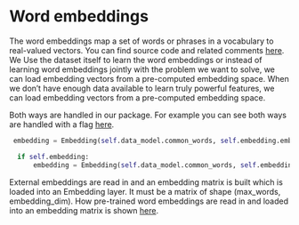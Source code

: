 # Word embeddings

The word embeddings map a set of words or phrases in a vocabulary to real-valued vectors. You can find source code and related comments [here](https://github.com/SamMahen/RelEx/blob/master/relex/RelEx_NN/embeddings/embeddings.py). We Use the dataset itself to learn the word embeddings or instead of learning word embeddings jointly with the problem we want to solve, we can load embedding vectors from a pre-computed embedding space. When we don’t have enough data available to learn truly powerful features, we can load embedding vectors from a pre-computed embedding space.

Both ways are handled in our package. For example you can see both ways are handled with a flag [here](https://github.com/SamMahen/RelEx/blob/master/relex/RelEx_NN/cnn/sentence_cnn.py).

```python
 embedding = Embedding(self.data_model.common_words, self.embedding.embedding_dim)(input_shape)

  if self.embedding:
      embedding = Embedding(self.data_model.common_words, self.embedding.embedding_dim, weights=[self.embedding.embedding_matrix], trainable=False)(input_shape)
```
External embeddings are read in and an embedding matrix is built which is loaded into an Embedding layer. It must be a matrix of shape (max_words, embedding_dim).
How pre-trained word embeddings are read in and loaded into an embedding matrix is shown [here](https://github.com/SamMahen/RelEx/blob/master/relex/RelEx_NN/embeddings/embeddings.py).
